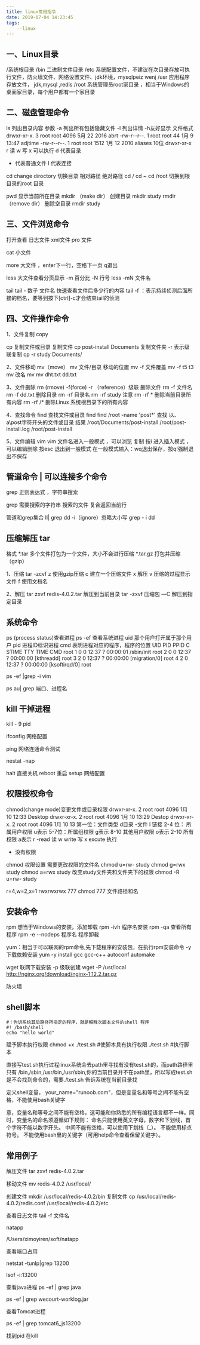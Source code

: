```yaml
---
title: linux常用指令
date: 2019-07-04 14:23:45
tags:
    --linux
---
```




## 一、Linux目录
/系统根目录
/bin 二进制文件目录
/etc 系统配置文件，不建议在次目录存放可执行文件，防火墙文件、网络设置文件、jdk环境，mysqlpeiz wenj 
/usr 应用程序存放文件， jdk,mysql ,redis
/root 系统管理员root家目录 ，相当于Windows的桌面家目录，每个用户都有一个家目录
## 二、磁盘管理命令
ls 列出目录内容
参数 -a 列出所有包括隐藏文件 -l 列出详情 -h友好显示
文件格式
drwxr-xr-x.  3 root root   4096 5月  22 2016 abrt
-rw-r--r--.  1 root root     44 1月   9 13:47 adjtime
-rw-r--r--.  1 root root   1512 1月  12 2010 aliases
10位 drwxr-xr-x 
r 读 w 写 x 可以执行
d 代表目录
- 代表普通文件
l 代表连接

cd  change diroctory 切换目录
 相对路径 绝对路径
cd / 
cd ~ 
cd /root 切换到根目录的root 目录

pwd 显示当前所在目录
mkdir （make dir） 创建目录
mkdir  study
rmdir  （remove dir） 删除空目录
rmdir study

## 三、文件浏览命令

打开查看 日志文件 xml文件 pro 文件

cat 小文件

more 大文件 ，enter下一行，空格下一页 q退出

less 大文件查看分页显示
-m 百分比
-N 行号
less -mN 文件名

tail
tail - 数子 文件名 快速查看文件后多少行的内容
tail -f ：表示持续侦测后面所接的档名，要等到按下[ctrl]-c才会结束tail的侦测

## 四、文件操作命令

1、文件复制 copy

cp 复制文件或目录
复制文件 cp post-install Documents
复制文件夹  -r 表示级联复制 cp -r study Documents/ 

2、文件移动 mv（move）
 mv  文件/目录 移动的位置
 mv -f 文件覆盖  mv -f t5 t3
 mv 改名 mv mv dht.txt dd.txt

3、文件删除 rm (rmove)
-f(force)
-r （reference）级联
删除文件 rm -f 文件名  rm -f dd.txt
删除目录 rm -rf 目录名  rm -rf study
注意 
rm -rf * 删除当前目录所有内容
rm -rf /*  删除Linux 系统根目录下的所有内容


4、查找命令 find 查找文件或目录
find find /root -name 'post*' 查找 以、a\post字符开头的文件或目录
结果
/root/Documents/post-install
/root/post-install.log
/root/post-install

5、文件编辑 vim 
vim 文件名进入一般模式 ，可以浏览 复制
按i 进入插入模式 ，可以编辑删除
按esc 退出到一般模式
在一般模式输入：wq退出保存，按q!强制退出不保存

## 管道命令 | 可以连接多个命令

grep 正则表达式 ，字符串搜索

grep 需要搜索的字符串 搜索的文件 复合返回当前行

管道和grep集合
ll| grep dd
-i（ignore）忽略大小写
grep - i dd 


## 压缩解压 tar

格式 *.tar 多个文件打包为一个文件，大小不会进行压缩
	*.tar.gz 打包并压缩（gzip） 

1、压缩
tar -zcvf 
z 使用gzip压缩
c  建立一个压缩文件
x 解压
v 压缩的过程显示文件
f 使用文档名

2、解压
tar zxvf redis-4.0.2.tar  解压到当前目录
tar -zxvf 压缩包 —C  解压到指定目录

## 系统命令
ps (process status)查看进程
ps -ef 查看系统进程
uid 那个用户打开属于那个用户
pid 进程ID标识进程
cmd 表明进程对应的程序，程序的位置
UID        PID  PPID  C STIME TTY          TIME CMD
root         1     0  0 12:37 ?        00:00:01 /sbin/init
root         2     0  0 12:37 ?        00:00:00 [kthreadd]
root         3     2  0 12:37 ?        00:00:00 [migration/0]
root         4     2  0 12:37 ?        00:00:00 [ksoftirqd/0]
root       

ps -ef |grep -i vim

ps au| grep 端口、进程名

## kill 干掉进程
kill - 9 pid 

ifconfig 网络配置

ping 网络连通命令测试

nestat -nap 

halt 直接关机
reboot 重启
setup 网络配置

## 权限授权命令 
chmod(change mode)变更文件或目录权限
drwxr-xr-x. 2 root root  4096 1月  10 12:33 Desktop
drwxr-xr-x. 2 root root  4096 1月  10 13:29 Destop
drwxr-xr-x. 2 root root  4096 1月  10 13
第一位：文件类型 d目录 -文件 l 链接
2-4 位： 所属用户权限 u表示
5-7位：所属组权限 g表示
8-10 其他用户权限 o表示
2-10 所有权限 a表示
r -read 读
w write 写
x excute 执行
- 没有权限

chmod 权限设置 需要更改权限的文件名
chmod u=rw- study
chmod g=rwx study
 chmod a=rwx study
改变study文件夹和文件夹下的权限
chmod -R u=rw- study

r=4,w=2,x=1
rwxrwxrwx  777
chmod 777 文件路径和名


## 安装命令 

rpm 想当于Windows的安装，添加卸载
rpm -ivh 程序名安装
rpm -qa 查看所有程序
rpm -e --nodeps 程序名 程序卸载

yum：相当于可以联网的rpm命令,先下载程序的安装包，在执行rpm安装命令
-y 下载依赖安装
yum -y install gcc gcc-c++ autoconf automake

wget  联网下载安装
-p 级联创建
wget -P /usr/local http://nginx.org/download/nginx-1.12.2.tar.gz

防火墙


## shell脚本 


```
#！告诉系统其后路径所指定的程序，就是解释次脚本文件的shell 程序
#! /bash/shell
echo "hello world"
```
赋予脚本执行权限
chmod +x ./test.sh  #使脚本具有执行权限
./test.sh  #执行脚本

直接写test.sh执行过程linux系统会去path里寻找有没有test.sh的，而path路径里只有
/bin,/sbin,/usr/bin,/usr/sbin,你的当前目录并不在path里，所以写成test.sh是不会找到命令的，需要./test.sh
告诉系统在当前目录找

定义shell变量， 
your_name="runoob.com"，但是变量名和等号之间不能有空格，不能使用bash关键字

意，变量名和等号之间不能有空格，这可能和你熟悉的所有编程语言都不一样。同时，变量名的命名须遵循如下规则：
命名只能使用英文字母，数字和下划线，首个字符不能以数字开头。
中间不能有空格，可以使用下划线（_）。
不能使用标点符号。
不能使用bash里的关键字（可用help命令查看保留关键字）。


## 常用例子
解压文件
tar zxvf redis-4.0.2.tar

移动文件
mv redis-4.0.2  /usr/local/

创建文件
mkdir  /usr/local/redis-4.0.2/bin
复制文件
cp /usr/local/redis-4.0.2/redis.conf /usr/local/redis-4.0.2/etc

查看日志文件
tail -f 文件名

natapp

/Users/ximoyiren/soft/natapp


查看端口占用

netstat -tunlp|grep 13200

lsof -i:13200
 
查看java进程
ps -ef | grep java

ps -ef | grep wecourt-worklog.jar

查看Tomcat进程

ps -ef | grep tomcat6_js13200

找到pid 在kill
